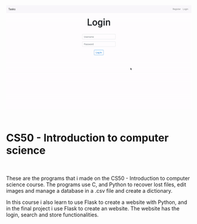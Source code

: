 <div align="center">
    <br/>
    <img src="./img/cs50.gif"/>
    <br>
</div>

<br/>

# CS50 - Introduction to computer science

<br/>

These are the programs that i made on the CS50 - Introduction to computer science course. The programs use C, and Python to recover lost files, edit images and manage a database in a .csv file and create a dictionary. 

In this course i also learn to use Flask to create a website with Python, and in the final project i use Flask to create an website. The website has the login, search and store functionalities.

